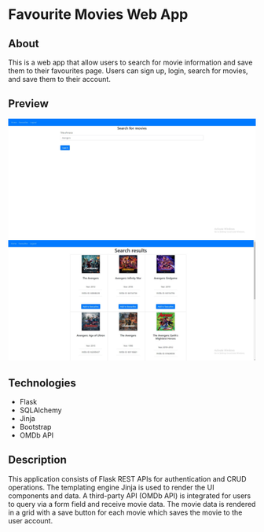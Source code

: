 # Favourite Movies Web App
## About
This is a web app that allow users to search for movie information and save them to their favourites page. Users can sign up, login, search for movies, and save them to their account.

## Preview
![](flaskproject1/app1.jpg)
![](flaskproject1/app2.jpg)
## Technologies
- Flask
- SQLAlchemy
- Jinja
- Bootstrap
- OMDb API
## Description
This application consists of Flask REST APIs for authentication and CRUD operations. The templating engine Jinja is used to render the UI components and data. A third-party API (OMDb API) is integrated for users to query via a form field and receive movie data. The movie data is rendered in a grid with a save button for each movie which saves the movie to the user account. 
